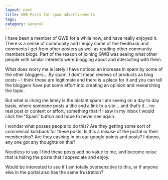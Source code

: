 ```yaml
---
layout: post
title: GWB Posts for spam advertisements
tags: 
category: General
---
```

I have been a member of GWB for a while now, and have really enjoyed it. There is a sense of community and I enjoy some of the feedback and comments I get from other posters as well as reading other community members blogs. Part of the reason of joining GWB was seeing what other people with similar interests were blogging about and interacting with them.

What does worry me is lately I have noticed an increase in spam by some of the other bloggers… By spam, I don’t mean reviews of products as blog posts – I think those are legitimate and there is a place for it and you can tell the bloggers have put some effort into creating an opinion and researching the topic.

But what is irking me lately is the blatant spam I am seeing on a day to day basis, where someone posts a title and a link to a site… and that’s it… no real post or content or effort, something that if I saw in my inbox I would click the “Spam” button and hope to never see again.

I wonder what posses people to do this? Are they getting some sort of commercial kickback for these posts. Is this a misuse of the portal or their membership? Are they cashing in on our google points and posts? I dunno, any one got any thoughts on this?

Needless to say I find these posts add no value to me, and become noise that is hiding the posts that I appreciate and enjoy.

Would be interested to see if I am totally oversensitive to this, or if anyone else in the portal also has the same frustration?